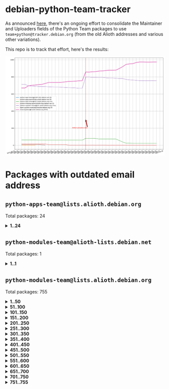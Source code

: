 # debian-python-team-tracker



As announced [here](https://lists.debian.org/debian-python/2021/08/msg00006.html), there's an ongoing effort to consolidate the Maintainer and Uploaders fields of the Python Team packages to use `team+python@tracker.debian.org` (from the old Alioth addresses and various other variations).



This repo is to track that effort, here's the results:



![Python team emails](images/python_team_emails.svg)


# Packages with outdated email address

## `python-apps-team@lists.alioth.debian.org`
Total packages: 24
<details>
<summary><b>1..24</b></summary>


| # | Package | Version |
| --- | --- | --- |
| 1 | [alot](https://tracker.debian.org/alot) | 0.9.1-2 |
| 2 | [archmage](https://tracker.debian.org/archmage) | 1:0.4.2.1-1 |
| 3 | [beets](https://tracker.debian.org/beets) | 1.4.9-7 |
| 4 | [ctop](https://tracker.debian.org/ctop) | 1.0.0-2.1 |
| 5 | [cython](https://tracker.debian.org/cython) | 0.29.14-1 |
| 6 | [db2twitter](https://tracker.debian.org/db2twitter) | 0.6-1.1 |
| 7 | [dodgy](https://tracker.debian.org/dodgy) | 0.1.9-3 |
| 8 | [etm](https://tracker.debian.org/etm) | 3.2.30-1.1 |
| 9 | [firmware-microbit-micropython](https://tracker.debian.org/firmware-microbit-micropython) | 1.0.1-2 |
| 10 | [flatlatex](https://tracker.debian.org/flatlatex) | 0.8-1.1 |
| 11 | [freealchemist](https://tracker.debian.org/freealchemist) | 0.5-1.1 |
| 12 | [kanboard-cli](https://tracker.debian.org/kanboard-cli) | 0.0.2-1.1 |
| 13 | [lightyears](https://tracker.debian.org/lightyears) | 1.4-2 |
| 14 | [muttdown](https://tracker.debian.org/muttdown) | 0.3.4-1 |
| 15 | [pelican](https://tracker.debian.org/pelican) | 4.0.1+dfsg-1.1 |
| 16 | [pipenv](https://tracker.debian.org/pipenv) | 11.9.0-1.1 |
| 17 | [prospector](https://tracker.debian.org/prospector) | 1.1.7-2 |
| 18 | [pybik](https://tracker.debian.org/pybik) | 3.0-3.1 |
| 19 | [radon](https://tracker.debian.org/radon) | 4.1.0+dfsg-1 |
| 20 | [retweet](https://tracker.debian.org/retweet) | 0.10-1.1 |
| 21 | [sen](https://tracker.debian.org/sen) | 0.6.1-0.1 |
| 22 | [sinntp](https://tracker.debian.org/sinntp) | 1.6-1.2 |
| 23 | [smem](https://tracker.debian.org/smem) | 1.5-1.1 |
| 24 | [voltron](https://tracker.debian.org/voltron) | 0.1.7+git20200109-1.1 |
</details>

## `python-modules-team@alioth-lists.debian.net`
Total packages: 1
<details>
<summary><b>1..1</b></summary>


| # | Package | Version |
| --- | --- | --- |
| 1 | [setuptools-scm](https://tracker.debian.org/setuptools-scm) | 4.1.2-3 |
</details>

## `python-modules-team@lists.alioth.debian.org`
Total packages: 755
<details>
<summary><b>1..50</b></summary>


| # | Package | Version |
| --- | --- | --- |
| 1 | [aiowsgi](https://tracker.debian.org/aiowsgi) | 0.7-1.1 |
| 2 | [anorack](https://tracker.debian.org/anorack) | 0.2.7-1 |
| 3 | [anosql](https://tracker.debian.org/anosql) | 1.0.1-1 |
| 4 | [appdirs](https://tracker.debian.org/appdirs) | 1.4.4-1 |
| 5 | [asn1crypto](https://tracker.debian.org/asn1crypto) | 1.4.0-1 |
| 6 | [astral](https://tracker.debian.org/astral) | 1.6.1-2 |
| 7 | [authheaders](https://tracker.debian.org/authheaders) | 0.13.0-1 |
| 8 | [authres](https://tracker.debian.org/authres) | 1.2.0-2 |
| 9 | [automat](https://tracker.debian.org/automat) | 20.2.0-1 |
| 10 | [azure-cosmos-table-python](https://tracker.debian.org/azure-cosmos-table-python) | 1.0.5+git20191025-5 |
| 11 | [babelfish](https://tracker.debian.org/babelfish) | 0.5.4-3 |
| 12 | [bdist-nsi](https://tracker.debian.org/bdist-nsi) | 0.1.5-2 |
| 13 | [behave](https://tracker.debian.org/behave) | 1.2.6-3 |
| 14 | [bernhard](https://tracker.debian.org/bernhard) | 0.2.6-2 |
| 15 | [betamax](https://tracker.debian.org/betamax) | 0.8.1-2 |
| 16 | [bibtexparser](https://tracker.debian.org/bibtexparser) | 1.1.0+ds-3 |
| 17 | [binaryornot](https://tracker.debian.org/binaryornot) | 0.4.4+dfsg-4 |
| 18 | [bitstruct](https://tracker.debian.org/bitstruct) | 8.9.0-1 |
| 19 | [blessings](https://tracker.debian.org/blessings) | 1.6-3 |
| 20 | [blinker](https://tracker.debian.org/blinker) | 1.4+dfsg1-0.3 |
| 21 | [bottleneck](https://tracker.debian.org/bottleneck) | 1.2.1+ds1-2 |
| 22 | [case](https://tracker.debian.org/case) | 1.5.3+dfsg-3 |
| 23 | [celery-batches](https://tracker.debian.org/celery-batches) | 0.2-2 |
| 24 | [celery-haystack](https://tracker.debian.org/celery-haystack) | 0.10-4 |
| 25 | [cerealizer](https://tracker.debian.org/cerealizer) | 0.8.1-3 |
| 26 | [chardet](https://tracker.debian.org/chardet) | 4.0.0-1 |
| 27 | [chargebee-python](https://tracker.debian.org/chargebee-python) | 1.6.6-1 |
| 28 | [chargebee2-python](https://tracker.debian.org/chargebee2-python) | 2.7.3-1 |
| 29 | [circuits](https://tracker.debian.org/circuits) | 3.1.0+ds1-2 |
| 30 | [codicefiscale](https://tracker.debian.org/codicefiscale) | 0.9+ds0-2 |
| 31 | [colorclass](https://tracker.debian.org/colorclass) | 2.2.0-2.1 |
| 32 | [colorspacious](https://tracker.debian.org/colorspacious) | 1.1.2-2 |
| 33 | [commonmark](https://tracker.debian.org/commonmark) | 0.9.1-3 |
| 34 | [configobj](https://tracker.debian.org/configobj) | 5.0.6-4 |
| 35 | [constantly](https://tracker.debian.org/constantly) | 15.1.0-2 |
| 36 | [contextlib2](https://tracker.debian.org/contextlib2) | 0.6.0.post1-1 |
| 37 | [cookiecutter](https://tracker.debian.org/cookiecutter) | 1.6.0-4 |
| 38 | [coreapi](https://tracker.debian.org/coreapi) | 2.3.3-4 |
| 39 | [coreschema](https://tracker.debian.org/coreschema) | 0.0.4-3 |
| 40 | [cov-core](https://tracker.debian.org/cov-core) | 1.15.0-3 |
| 41 | [cppy](https://tracker.debian.org/cppy) | 1.1.0-2 |
| 42 | [cram](https://tracker.debian.org/cram) | 0.7-4 |
| 43 | [cssutils](https://tracker.debian.org/cssutils) | 1.0.2-3 |
| 44 | [d2to1](https://tracker.debian.org/d2to1) | 0.2.12-2 |
| 45 | [deap](https://tracker.debian.org/deap) | 1.3.1-2 |
| 46 | [debiancontributors](https://tracker.debian.org/debiancontributors) | 0.7.8-2 |
| 47 | [defusedxml](https://tracker.debian.org/defusedxml) | 0.6.0-2 |
| 48 | [devpi-common](https://tracker.debian.org/devpi-common) | 3.2.2-1.1 |
| 49 | [django-ajax-selects](https://tracker.debian.org/django-ajax-selects) | 1.7.0-3 |
| 50 | [django-anymail](https://tracker.debian.org/django-anymail) | 7.1.0-1 |
</details>
<details>
<summary><b>51..100</b></summary>

| # | Package | Version |
| --- | --- | --- |
| 51 | [django-bitfield](https://tracker.debian.org/django-bitfield) | 1.9.6-2 |
| 52 | [django-countries](https://tracker.debian.org/django-countries) | 6.0-1 |
| 53 | [django-dirtyfields](https://tracker.debian.org/django-dirtyfields) | 1.3.1-2 |
| 54 | [django-downloadview](https://tracker.debian.org/django-downloadview) | 2.1.1-1 |
| 55 | [django-environ](https://tracker.debian.org/django-environ) | 0.4.4-2 |
| 56 | [django-filter](https://tracker.debian.org/django-filter) | 2.4.0-1 |
| 57 | [django-fsm-admin](https://tracker.debian.org/django-fsm-admin) | 1.2.4-2 |
| 58 | [django-guardian](https://tracker.debian.org/django-guardian) | 2.0.0-2 |
| 59 | [django-hvad](https://tracker.debian.org/django-hvad) | 1.8.0-1.1 |
| 60 | [django-impersonate](https://tracker.debian.org/django-impersonate) | 1.5-1 |
| 61 | [django-js-reverse](https://tracker.debian.org/django-js-reverse) | 0.7.3-1.1 |
| 62 | [django-macaddress](https://tracker.debian.org/django-macaddress) | 1.5.0-2 |
| 63 | [django-maintenancemode](https://tracker.debian.org/django-maintenancemode) | 0.11.3-1 |
| 64 | [django-markupfield](https://tracker.debian.org/django-markupfield) | 2.0.0-1 |
| 65 | [django-memoize](https://tracker.debian.org/django-memoize) | 2.2.0+dfsg-1 |
| 66 | [django-nose](https://tracker.debian.org/django-nose) | 1.4.6-2.1 |
| 67 | [django-notification](https://tracker.debian.org/django-notification) | 1.2.0-3 |
| 68 | [django-organizations](https://tracker.debian.org/django-organizations) | 1.1.2-1 |
| 69 | [django-pagination](https://tracker.debian.org/django-pagination) | 1.0.7-4 |
| 70 | [django-paintstore](https://tracker.debian.org/django-paintstore) | 0.2-4 |
| 71 | [django-picklefield](https://tracker.debian.org/django-picklefield) | 3.0.1-1 |
| 72 | [django-pipeline](https://tracker.debian.org/django-pipeline) | 1.6.14-3 |
| 73 | [django-q](https://tracker.debian.org/django-q) | 1.2.1-1 |
| 74 | [django-recurrence](https://tracker.debian.org/django-recurrence) | 1.10.3-1 |
| 75 | [django-redis-sessions](https://tracker.debian.org/django-redis-sessions) | 0.6.1-2 |
| 76 | [django-sass-processor](https://tracker.debian.org/django-sass-processor) | 0.8.2-1 |
| 77 | [django-setuptest](https://tracker.debian.org/django-setuptest) | 0.2.1-4 |
| 78 | [django-simple-redis-admin](https://tracker.debian.org/django-simple-redis-admin) | 1.4.0-2 |
| 79 | [django-stronghold](https://tracker.debian.org/django-stronghold) | 0.3.0+debian-2 |
| 80 | [django-uwsgi](https://tracker.debian.org/django-uwsgi) | 0.2.2-2 |
| 81 | [django-webpack-loader](https://tracker.debian.org/django-webpack-loader) | 0.6.0-2 |
| 82 | [django-websocket-redis](https://tracker.debian.org/django-websocket-redis) | 0.4.7-2 |
| 83 | [django-wkhtmltopdf](https://tracker.debian.org/django-wkhtmltopdf) | 3.3.0-1 |
| 84 | [django-xmlrpc](https://tracker.debian.org/django-xmlrpc) | 0.1.8-2 |
| 85 | [djangorestframework-api-key](https://tracker.debian.org/djangorestframework-api-key) | 2.0.0-2 |
| 86 | [djangorestframework-filters](https://tracker.debian.org/djangorestframework-filters) | 1.0.0.dev0-1 |
| 87 | [dkimpy](https://tracker.debian.org/dkimpy) | 1.0.5-1 |
| 88 | [dnsdiag](https://tracker.debian.org/dnsdiag) | 1.7.0-1 |
| 89 | [dnspython](https://tracker.debian.org/dnspython) | 2.0.0-1 |
| 90 | [dockerpty](https://tracker.debian.org/dockerpty) | 0.4.1-2 |
| 91 | [dominate](https://tracker.debian.org/dominate) | 2.3.1-2 |
| 92 | [doublex](https://tracker.debian.org/doublex) | 1.9.2-1 |
| 93 | [drf-generators](https://tracker.debian.org/drf-generators) | 0.5.0-1 |
| 94 | [easyprocess](https://tracker.debian.org/easyprocess) | 0.2.5-2 |
| 95 | [elasticsearch-curator](https://tracker.debian.org/elasticsearch-curator) | 5.8.1-1 |
| 96 | [entrypoints](https://tracker.debian.org/entrypoints) | 0.3-3 |
| 97 | [enum34](https://tracker.debian.org/enum34) | 1.1.6-4 |
| 98 | [enzyme](https://tracker.debian.org/enzyme) | 0.4.1-2 |
| 99 | [exam](https://tracker.debian.org/exam) | 0.10.5-3 |
| 100 | [factory-boy](https://tracker.debian.org/factory-boy) | 2.11.1-3 |
</details>
<details>
<summary><b>101..150</b></summary>

| # | Package | Version |
| --- | --- | --- |
| 101 | [faker](https://tracker.debian.org/faker) | 0.9.3-0.1 |
| 102 | [fakesleep](https://tracker.debian.org/fakesleep) | 0.1-2 |
| 103 | [fastchunking](https://tracker.debian.org/fastchunking) | 0.0.3-2 |
| 104 | [fastkml](https://tracker.debian.org/fastkml) | 0.11-3 |
| 105 | [feedgenerator](https://tracker.debian.org/feedgenerator) | 1.9-2 |
| 106 | [flake8-docstrings](https://tracker.debian.org/flake8-docstrings) | 1.1.0-1.1 |
| 107 | [flake8-polyfill](https://tracker.debian.org/flake8-polyfill) | 1.0.2-2 |
| 108 | [flask-api](https://tracker.debian.org/flask-api) | 1.1+dfsg-1.1 |
| 109 | [flask-assets](https://tracker.debian.org/flask-assets) | 2.0-1 |
| 110 | [flask-babelex](https://tracker.debian.org/flask-babelex) | 0.9.4-1 |
| 111 | [flask-bcrypt](https://tracker.debian.org/flask-bcrypt) | 0.7.1-2 |
| 112 | [flask-compress](https://tracker.debian.org/flask-compress) | 1.4.0-3 |
| 113 | [flask-gravatar](https://tracker.debian.org/flask-gravatar) | 0.4.2-2 |
| 114 | [flask-htmlmin](https://tracker.debian.org/flask-htmlmin) | 1.3.2-2 |
| 115 | [flask-ldapconn](https://tracker.debian.org/flask-ldapconn) | 0.7.2-1.1 |
| 116 | [flask-limiter](https://tracker.debian.org/flask-limiter) | 1.0.1-2 |
| 117 | [flask-login](https://tracker.debian.org/flask-login) | 0.5.0-1 |
| 118 | [flask-mail](https://tracker.debian.org/flask-mail) | 0.9.1+dfsg1-1.1 |
| 119 | [flask-mongoengine](https://tracker.debian.org/flask-mongoengine) | 0.9.3-4 |
| 120 | [flask-multistatic](https://tracker.debian.org/flask-multistatic) | 1.0-2 |
| 121 | [flask-paranoid](https://tracker.debian.org/flask-paranoid) | 0.2.0-3.1 |
| 122 | [flask-principal](https://tracker.debian.org/flask-principal) | 0.4.0-2 |
| 123 | [flask-script](https://tracker.debian.org/flask-script) | 2.0.6-2 |
| 124 | [flask-silk](https://tracker.debian.org/flask-silk) | 0.2-18 |
| 125 | [flask-wtf](https://tracker.debian.org/flask-wtf) | 0.14.3-1 |
| 126 | [flufl.bounce](https://tracker.debian.org/flufl.bounce) | 3.0.1-1 |
| 127 | [flufl.enum](https://tracker.debian.org/flufl.enum) | 4.1.1-3 |
| 128 | [flufl.i18n](https://tracker.debian.org/flufl.i18n) | 3.0.1-1 |
| 129 | [flufl.lock](https://tracker.debian.org/flufl.lock) | 5.0.1-1 |
| 130 | [flufl.password](https://tracker.debian.org/flufl.password) | 1.3-3 |
| 131 | [flufl.testing](https://tracker.debian.org/flufl.testing) | 0.7-2 |
| 132 | [freetype-py](https://tracker.debian.org/freetype-py) | 2.2.0-1 |
| 133 | [gerritlib](https://tracker.debian.org/gerritlib) | 0.8.0-2 |
| 134 | [gmplot](https://tracker.debian.org/gmplot) | 1.2.0-2 |
| 135 | [gpxpy](https://tracker.debian.org/gpxpy) | 1.4.2-1 |
| 136 | [gtextfsm](https://tracker.debian.org/gtextfsm) | 1.1.0-2 |
| 137 | [gtts](https://tracker.debian.org/gtts) | 2.0.3-1 |
| 138 | [gtts-token](https://tracker.debian.org/gtts-token) | 1.1.3-1 |
| 139 | [guzzle-sphinx-theme](https://tracker.debian.org/guzzle-sphinx-theme) | 0.7.11-5 |
| 140 | [hachoir](https://tracker.debian.org/hachoir) | 3.1.0+dfsg-3 |
| 141 | [haproxy-log-analysis](https://tracker.debian.org/haproxy-log-analysis) | 2.0~b0-2 |
| 142 | [heapdict](https://tracker.debian.org/heapdict) | 1.0.1-1 |
| 143 | [hiro](https://tracker.debian.org/hiro) | 0.5-2 |
| 144 | [httpx](https://tracker.debian.org/httpx) | 0.16.1-1 |
| 145 | [hyperlink](https://tracker.debian.org/hyperlink) | 19.0.0-2 |
| 146 | [hypothesis-auto](https://tracker.debian.org/hypothesis-auto) | 1.1.4-2 |
| 147 | [importmagic](https://tracker.debian.org/importmagic) | 0.1.7-2 |
| 148 | [inflection](https://tracker.debian.org/inflection) | 0.3.1-2 |
| 149 | [ipdb](https://tracker.debian.org/ipdb) | 0.13.3-1 |
| 150 | [isodate](https://tracker.debian.org/isodate) | 0.6.0-2 |
</details>
<details>
<summary><b>151..200</b></summary>

| # | Package | Version |
| --- | --- | --- |
| 151 | [itypes](https://tracker.debian.org/itypes) | 1.1.0-4 |
| 152 | [jaraco.itertools](https://tracker.debian.org/jaraco.itertools) | 2.0.1-4 |
| 153 | [javaproperties](https://tracker.debian.org/javaproperties) | 0.7.0-1 |
| 154 | [jinja2-time](https://tracker.debian.org/jinja2-time) | 0.2.0-2 |
| 155 | [jpy](https://tracker.debian.org/jpy) | 0.9.0-3 |
| 156 | [jpylyzer](https://tracker.debian.org/jpylyzer) | 2.0.0-3 |
| 157 | [json-tricks](https://tracker.debian.org/json-tricks) | 3.11.0-2 |
| 158 | [jsonhyperschema-codec](https://tracker.debian.org/jsonhyperschema-codec) | 1.0.3-2 |
| 159 | [jsonpickle](https://tracker.debian.org/jsonpickle) | 1.2-1 |
| 160 | [junos-eznc](https://tracker.debian.org/junos-eznc) | 2.1.7-3 |
| 161 | [jupyter-sphinx-theme](https://tracker.debian.org/jupyter-sphinx-theme) | 0.0.6+ds1-10 |
| 162 | [kitchen](https://tracker.debian.org/kitchen) | 1.2.6-2 |
| 163 | [kivy](https://tracker.debian.org/kivy) | 1.11.0-2 |
| 164 | [kiwisolver](https://tracker.debian.org/kiwisolver) | 1.3.1-1 |
| 165 | [lazr.delegates](https://tracker.debian.org/lazr.delegates) | 2.0.3-2 |
| 166 | [lazr.smtptest](https://tracker.debian.org/lazr.smtptest) | 2.0.3-2 |
| 167 | [lexicon](https://tracker.debian.org/lexicon) | 3.3.17-1 |
| 168 | [libthumbor](https://tracker.debian.org/libthumbor) | 1.3.3-2 |
| 169 | [logilab-constraint](https://tracker.debian.org/logilab-constraint) | 0.6.0-2 |
| 170 | [mako](https://tracker.debian.org/mako) | 1.1.3+ds1-2 |
| 171 | [mando](https://tracker.debian.org/mando) | 0.6.4-5 |
| 172 | [manuel](https://tracker.debian.org/manuel) | 1.10.1-2 |
| 173 | [markupsafe](https://tracker.debian.org/markupsafe) | 1.1.1-1 |
| 174 | [mercurial-extension-utils](https://tracker.debian.org/mercurial-extension-utils) | 1.5.1-1 |
| 175 | [mercurial-extension-utils](https://tracker.debian.org/mercurial-extension-utils) | 1.5.1-3 |
| 176 | [mercurial-keyring](https://tracker.debian.org/mercurial-keyring) | 1.3.1-3 |
| 177 | [microsoft-authentication-extensions-for-python](https://tracker.debian.org/microsoft-authentication-extensions-for-python) | 0.3.0-1 |
| 178 | [milksnake](https://tracker.debian.org/milksnake) | 0.1.5-1 |
| 179 | [mimerender](https://tracker.debian.org/mimerender) | 0.6.0-2 |
| 180 | [mmllib](https://tracker.debian.org/mmllib) | 0.3.0.post1-2 |
| 181 | [mockldap](https://tracker.debian.org/mockldap) | 0.3.0-4 |
| 182 | [modernize](https://tracker.debian.org/modernize) | 0.7-2 |
| 183 | [moksha.common](https://tracker.debian.org/moksha.common) | 1.2.5-4 |
| 184 | [more-itertools](https://tracker.debian.org/more-itertools) | 4.2.0-3 |
| 185 | [mrtparse](https://tracker.debian.org/mrtparse) | 1.6-2 |
| 186 | [multiprocess](https://tracker.debian.org/multiprocess) | 0.70.11.1-1 |
| 187 | [musicbrainzngs](https://tracker.debian.org/musicbrainzngs) | 0.7.1-2 |
| 188 | [mutagen](https://tracker.debian.org/mutagen) | 1.45.1-2 |
| 189 | [mwic](https://tracker.debian.org/mwic) | 0.7.8-1 |
| 190 | [mysql-connector-python](https://tracker.debian.org/mysql-connector-python) | 8.0.15-2 |
| 191 | [nb2plots](https://tracker.debian.org/nb2plots) | 0.6-2 |
| 192 | [netifaces](https://tracker.debian.org/netifaces) | 0.10.9-0.2 |
| 193 | [netmiko](https://tracker.debian.org/netmiko) | 2.4.2-1 |
| 194 | [networkx](https://tracker.debian.org/networkx) | 2.5+ds-2 |
| 195 | [nose](https://tracker.debian.org/nose) | 1.3.7-6 |
| 196 | [nose](https://tracker.debian.org/nose) | 1.3.7-7 |
| 197 | [nose2](https://tracker.debian.org/nose2) | 0.9.2-1 |
| 198 | [nose2-cov](https://tracker.debian.org/nose2-cov) | 1.0a4-3 |
| 199 | [ntplib](https://tracker.debian.org/ntplib) | 0.3.3-2 |
| 200 | [numpy-stl](https://tracker.debian.org/numpy-stl) | 2.9.0-1 |
</details>
<details>
<summary><b>201..250</b></summary>

| # | Package | Version |
| --- | --- | --- |
| 201 | [numpydoc](https://tracker.debian.org/numpydoc) | 1.1.0-3 |
| 202 | [obsub](https://tracker.debian.org/obsub) | 0.2-4 |
| 203 | [okasha](https://tracker.debian.org/okasha) | 0.2.4-4 |
| 204 | [overpass](https://tracker.debian.org/overpass) | 0.7-1 |
| 205 | [paramiko](https://tracker.debian.org/paramiko) | 2.7.2-1 |
| 206 | [pastescript](https://tracker.debian.org/pastescript) | 2.0.2-4 |
| 207 | [pcapy](https://tracker.debian.org/pcapy) | 0.11.4-2 |
| 208 | [pdfkit](https://tracker.debian.org/pdfkit) | 0.6.1-2 |
| 209 | [pep8](https://tracker.debian.org/pep8) | 1.7.1-9 |
| 210 | [pep8-naming](https://tracker.debian.org/pep8-naming) | 0.10.0-1 |
| 211 | [pg8000](https://tracker.debian.org/pg8000) | 1.10.6-2 |
| 212 | [pidcat](https://tracker.debian.org/pidcat) | 2.1.0-4 |
| 213 | [pilkit](https://tracker.debian.org/pilkit) | 2.0-3 |
| 214 | [plastex](https://tracker.debian.org/plastex) | 2.1-2 |
| 215 | [ply](https://tracker.debian.org/ply) | 3.11-4 |
| 216 | [portio](https://tracker.debian.org/portio) | 0.5-4 |
| 217 | [postgresfixture](https://tracker.debian.org/postgresfixture) | 0.4.2-1 |
| 218 | [power](https://tracker.debian.org/power) | 1.4+dfsg-4 |
| 219 | [pprintpp](https://tracker.debian.org/pprintpp) | 0.4.0-2 |
| 220 | [preggy](https://tracker.debian.org/preggy) | 1.4.4-1 |
| 221 | [prettytable](https://tracker.debian.org/prettytable) | 0.7.2-5 |
| 222 | [proxmoxer](https://tracker.debian.org/proxmoxer) | 1.0.3-2 |
| 223 | [ptable](https://tracker.debian.org/ptable) | 0.9.2-2 |
| 224 | [py-macaroon-bakery](https://tracker.debian.org/py-macaroon-bakery) | 1.3.1-1 |
| 225 | [py-radix](https://tracker.debian.org/py-radix) | 0.10.0-3 |
| 226 | [py3dns](https://tracker.debian.org/py3dns) | 3.2.1-1 |
| 227 | [pyacoustid](https://tracker.debian.org/pyacoustid) | 1.2.0-2 |
| 228 | [pyasn1](https://tracker.debian.org/pyasn1) | 0.4.8-1 |
| 229 | [pybindgen](https://tracker.debian.org/pybindgen) | 0.20.0+dfsg1-2 |
| 230 | [pycairo](https://tracker.debian.org/pycairo) | 1.16.2-3 |
| 231 | [pycairo](https://tracker.debian.org/pycairo) | 1.16.2-4 |
| 232 | [pycallgraph](https://tracker.debian.org/pycallgraph) | 1.1.3-1.2 |
| 233 | [pycares](https://tracker.debian.org/pycares) | 3.1.1-1 |
| 234 | [pychm](https://tracker.debian.org/pychm) | 0.8.6-2 |
| 235 | [pycifrw](https://tracker.debian.org/pycifrw) | 4.4-2 |
| 236 | [pyclamd](https://tracker.debian.org/pyclamd) | 0.4.0-2 |
| 237 | [pycodestyle](https://tracker.debian.org/pycodestyle) | 2.6.0-1 |
| 238 | [pycparser](https://tracker.debian.org/pycparser) | 2.20-3 |
| 239 | [pycryptodome](https://tracker.debian.org/pycryptodome) | 3.9.7+dfsg1-1 |
| 240 | [pycxx](https://tracker.debian.org/pycxx) | 7.1.4-0.1 |
| 241 | [pydbus](https://tracker.debian.org/pydbus) | 0.6.0-4 |
| 242 | [pydenticon](https://tracker.debian.org/pydenticon) | 0.3.1-2 |
| 243 | [pydispatcher](https://tracker.debian.org/pydispatcher) | 2.0.5-2 |
| 244 | [pydle](https://tracker.debian.org/pydle) | 0.9.4-2 |
| 245 | [pyeapi](https://tracker.debian.org/pyeapi) | 0.8.1-2 |
| 246 | [pyee](https://tracker.debian.org/pyee) | 7.0.2-1 |
| 247 | [pyenchant](https://tracker.debian.org/pyenchant) | 3.2.0-1 |
| 248 | [pyfg](https://tracker.debian.org/pyfg) | 0.50-2 |
| 249 | [pyfiglet](https://tracker.debian.org/pyfiglet) | 0.8.0+dfsg-1 |
| 250 | [pyfribidi](https://tracker.debian.org/pyfribidi) | 0.12.0+repack-7 |
</details>
<details>
<summary><b>251..300</b></summary>

| # | Package | Version |
| --- | --- | --- |
| 251 | [pygame](https://tracker.debian.org/pygame) | 1.9.6+dfsg-2 |
| 252 | [pygeoif](https://tracker.debian.org/pygeoif) | 0.7-2 |
| 253 | [pygithub](https://tracker.debian.org/pygithub) | 1.43.7-1 |
| 254 | [pygments](https://tracker.debian.org/pygments) | 2.3.1+dfsg-3 |
| 255 | [pygtail](https://tracker.debian.org/pygtail) | 0.6.1-2 |
| 256 | [pygtkspellcheck](https://tracker.debian.org/pygtkspellcheck) | 4.0.5-2 |
| 257 | [pyhamcrest](https://tracker.debian.org/pyhamcrest) | 1.9.0-3 |
| 258 | [pyicu](https://tracker.debian.org/pyicu) | 2.5-1 |
| 259 | [pyinotify](https://tracker.debian.org/pyinotify) | 0.9.6-1.3 |
| 260 | [pyiosxr](https://tracker.debian.org/pyiosxr) | 0.52-1.1 |
| 261 | [pyjavaproperties](https://tracker.debian.org/pyjavaproperties) | 0.7-2 |
| 262 | [pyjokes](https://tracker.debian.org/pyjokes) | 0.5.0-3 |
| 263 | [pykcs11](https://tracker.debian.org/pykcs11) | 1.5.10-1 |
| 264 | [pylama](https://tracker.debian.org/pylama) | 7.4.3-3 |
| 265 | [pylibmc](https://tracker.debian.org/pylibmc) | 1.5.2-3 |
| 266 | [pylint-celery](https://tracker.debian.org/pylint-celery) | 0.3-5 |
| 267 | [pylint-common](https://tracker.debian.org/pylint-common) | 0.2.5-4 |
| 268 | [pylint-django](https://tracker.debian.org/pylint-django) | 2.0.13-1 |
| 269 | [pylint-flask](https://tracker.debian.org/pylint-flask) | 0.5-4 |
| 270 | [pylint-plugin-utils](https://tracker.debian.org/pylint-plugin-utils) | 0.6-1 |
| 271 | [pymacs](https://tracker.debian.org/pymacs) | 0.25-3 |
| 272 | [pymilter](https://tracker.debian.org/pymilter) | 1.0.4-2 |
| 273 | [pymodbus](https://tracker.debian.org/pymodbus) | 2.1.0+dfsg-2 |
| 274 | [pymssql](https://tracker.debian.org/pymssql) | 2.1.4+dfsg-3 |
| 275 | [pymupdf](https://tracker.debian.org/pymupdf) | 1.17.4+ds1-2 |
| 276 | [pynag](https://tracker.debian.org/pynag) | 1.1.2+dfsg-2 |
| 277 | [pynliner](https://tracker.debian.org/pynliner) | 0.8.0-2 |
| 278 | [pyopengl](https://tracker.debian.org/pyopengl) | 3.1.5+dfsg-1 |
| 279 | [pypandoc](https://tracker.debian.org/pypandoc) | 1.5+ds0-1 |
| 280 | [pyparsing](https://tracker.debian.org/pyparsing) | 2.4.7-1 |
| 281 | [pyphen](https://tracker.debian.org/pyphen) | 0.9.5-3 |
| 282 | [pyprind](https://tracker.debian.org/pyprind) | 2.11.2-2 |
| 283 | [pyquery](https://tracker.debian.org/pyquery) | 1.2.9-4 |
| 284 | [pyrad](https://tracker.debian.org/pyrad) | 2.1-2 |
| 285 | [pyrfc3339](https://tracker.debian.org/pyrfc3339) | 1.1-2 |
| 286 | [pyrsistent](https://tracker.debian.org/pyrsistent) | 0.15.5-1 |
| 287 | [pysendfile](https://tracker.debian.org/pysendfile) | 2.0.1-3 |
| 288 | [pysimplesoap](https://tracker.debian.org/pysimplesoap) | 1.16.2-3 |
| 289 | [pysmi](https://tracker.debian.org/pysmi) | 0.3.2-2 |
| 290 | [pysodium](https://tracker.debian.org/pysodium) | 0.7.0-2 |
| 291 | [pyspf](https://tracker.debian.org/pyspf) | 2.0.14-2 |
| 292 | [pysrt](https://tracker.debian.org/pysrt) | 1.0.1-2 |
| 293 | [pyssim](https://tracker.debian.org/pyssim) | 0.2-2 |
| 294 | [pystemd](https://tracker.debian.org/pystemd) | 0.7.0-4 |
| 295 | [pysubnettree](https://tracker.debian.org/pysubnettree) | 0.33-1 |
| 296 | [pytaglib](https://tracker.debian.org/pytaglib) | 0.3.6+dfsg-2 |
| 297 | [pytds](https://tracker.debian.org/pytds) | 1.10.0-1 |
| 298 | [pytest-arraydiff](https://tracker.debian.org/pytest-arraydiff) | 0.3-1 |
| 299 | [pytest-bdd](https://tracker.debian.org/pytest-bdd) | 3.2.1-1 |
| 300 | [pytest-cookies](https://tracker.debian.org/pytest-cookies) | 0.4.0-1 |
</details>
<details>
<summary><b>301..350</b></summary>

| # | Package | Version |
| --- | --- | --- |
| 301 | [pytest-django](https://tracker.debian.org/pytest-django) | 3.5.1-1 |
| 302 | [pytest-expect](https://tracker.debian.org/pytest-expect) | 1.1.0-2 |
| 303 | [pytest-forked](https://tracker.debian.org/pytest-forked) | 1.3.0-1 |
| 304 | [pytest-helpers-namespace](https://tracker.debian.org/pytest-helpers-namespace) | 2019.1.8-1 |
| 305 | [pytest-httpbin](https://tracker.debian.org/pytest-httpbin) | 1.0.0-2 |
| 306 | [pytest-instafail](https://tracker.debian.org/pytest-instafail) | 0.4.2-1 |
| 307 | [pytest-remotedata](https://tracker.debian.org/pytest-remotedata) | 0.3.2-1 |
| 308 | [pytest-runner](https://tracker.debian.org/pytest-runner) | 2.11.1-1.2 |
| 309 | [pytest-sugar](https://tracker.debian.org/pytest-sugar) | 0.9.4-1 |
| 310 | [pytest-tornado](https://tracker.debian.org/pytest-tornado) | 0.8.1-1 |
| 311 | [pytest-vcr](https://tracker.debian.org/pytest-vcr) | 1.0.2-2 |
| 312 | [pytest-xvfb](https://tracker.debian.org/pytest-xvfb) | 1.2.0-1 |
| 313 | [python-activipy](https://tracker.debian.org/python-activipy) | 0.1-7 |
| 314 | [python-adal](https://tracker.debian.org/python-adal) | 1.2.2-1 |
| 315 | [python-agate](https://tracker.debian.org/python-agate) | 1.6.1-1 |
| 316 | [python-agate-excel](https://tracker.debian.org/python-agate-excel) | 0.2.3-1 |
| 317 | [python-aiohttp-security](https://tracker.debian.org/python-aiohttp-security) | 0.4.0-2 |
| 318 | [python-aiohttp-session](https://tracker.debian.org/python-aiohttp-session) | 2.9.0-2 |
| 319 | [python-aioinflux](https://tracker.debian.org/python-aioinflux) | 0.9.0-2 |
| 320 | [python-aiomeasures](https://tracker.debian.org/python-aiomeasures) | 0.5.14-3 |
| 321 | [python-altair](https://tracker.debian.org/python-altair) | 4.0.1-2 |
| 322 | [python-altgraph](https://tracker.debian.org/python-altgraph) | 0.17+ds0-1 |
| 323 | [python-amqplib](https://tracker.debian.org/python-amqplib) | 1.0.2-2 |
| 324 | [python-anyjson](https://tracker.debian.org/python-anyjson) | 0.3.3-2 |
| 325 | [python-apptools](https://tracker.debian.org/python-apptools) | 4.5.0-1.1 |
| 326 | [python-aptly](https://tracker.debian.org/python-aptly) | 0.12.10-2 |
| 327 | [python-argon2](https://tracker.debian.org/python-argon2) | 18.3.0-2 |
| 328 | [python-args](https://tracker.debian.org/python-args) | 0.1.0-3 |
| 329 | [python-arpy](https://tracker.debian.org/python-arpy) | 1.1.1-4 |
| 330 | [python-astor](https://tracker.debian.org/python-astor) | 0.8.1-1 |
| 331 | [python-async-timeout](https://tracker.debian.org/python-async-timeout) | 3.0.1-1.1 |
| 332 | [python-azure-devtools](https://tracker.debian.org/python-azure-devtools) | 1.2.0-1 |
| 333 | [python-base58](https://tracker.debian.org/python-base58) | 1.0.3-1.1 |
| 334 | [python-bcdoc](https://tracker.debian.org/python-bcdoc) | 0.16.0-2 |
| 335 | [python-bioblend](https://tracker.debian.org/python-bioblend) | 0.7.0-3 |
| 336 | [python-bitbucket-api](https://tracker.debian.org/python-bitbucket-api) | 0.5.0-3 |
| 337 | [python-box](https://tracker.debian.org/python-box) | 3.4.6-2 |
| 338 | [python-btrees](https://tracker.debian.org/python-btrees) | 4.3.1-2 |
| 339 | [python-cachecontrol](https://tracker.debian.org/python-cachecontrol) | 0.12.6-1 |
| 340 | [python-can](https://tracker.debian.org/python-can) | 3.3.2.final~github-2 |
| 341 | [python-cement](https://tracker.debian.org/python-cement) | 2.10.0-2 |
| 342 | [python-cerberus](https://tracker.debian.org/python-cerberus) | 1.3.2-1 |
| 343 | [python-click](https://tracker.debian.org/python-click) | 7.1.2-1 |
| 344 | [python-click-log](https://tracker.debian.org/python-click-log) | 0.2.1-2 |
| 345 | [python-click-threading](https://tracker.debian.org/python-click-threading) | 0.4.4-2 |
| 346 | [python-clint](https://tracker.debian.org/python-clint) | 0.5.1-3 |
| 347 | [python-cluster](https://tracker.debian.org/python-cluster) | 1.3.3-3 |
| 348 | [python-cmarkgfm](https://tracker.debian.org/python-cmarkgfm) | 0.4.2-1 |
| 349 | [python-coloredlogs](https://tracker.debian.org/python-coloredlogs) | 7.3-2 |
| 350 | [python-colour](https://tracker.debian.org/python-colour) | 0.1.5-2 |
</details>
<details>
<summary><b>351..400</b></summary>

| # | Package | Version |
| --- | --- | --- |
| 351 | [python-commentjson](https://tracker.debian.org/python-commentjson) | 0.8.3-2 |
| 352 | [python-consul](https://tracker.debian.org/python-consul) | 0.7.1-1.1 |
| 353 | [python-cookies](https://tracker.debian.org/python-cookies) | 2.2.1-3 |
| 354 | [python-cpuinfo](https://tracker.debian.org/python-cpuinfo) | 5.0.0-2 |
| 355 | [python-crcmod](https://tracker.debian.org/python-crcmod) | 1.7+dfsg-2 |
| 356 | [python-cs](https://tracker.debian.org/python-cs) | 2.7.1-1 |
| 357 | [python-cssselect2](https://tracker.debian.org/python-cssselect2) | 0.3.0-1 |
| 358 | [python-cycler](https://tracker.debian.org/python-cycler) | 0.10.0-3 |
| 359 | [python-daiquiri](https://tracker.debian.org/python-daiquiri) | 1.6.0-1 |
| 360 | [python-dbfread](https://tracker.debian.org/python-dbfread) | 2.0.7-3 |
| 361 | [python-decorator](https://tracker.debian.org/python-decorator) | 4.4.2-2 |
| 362 | [python-demjson](https://tracker.debian.org/python-demjson) | 2.2.4-5 |
| 363 | [python-diaspy](https://tracker.debian.org/python-diaspy) | 0.6.0-2 |
| 364 | [python-dict2xml](https://tracker.debian.org/python-dict2xml) | 1.7.0-1 |
| 365 | [python-dictobj](https://tracker.debian.org/python-dictobj) | 0.4-4 |
| 366 | [python-distro](https://tracker.debian.org/python-distro) | 1.5.0-1 |
| 367 | [python-distutils-extra](https://tracker.debian.org/python-distutils-extra) | 2.45 |
| 368 | [python-django-braces](https://tracker.debian.org/python-django-braces) | 1.14.0-1 |
| 369 | [python-django-casclient](https://tracker.debian.org/python-django-casclient) | 1.5.3-1 |
| 370 | [python-django-dbconn-retry](https://tracker.debian.org/python-django-dbconn-retry) | 0.1.5-1.1 |
| 371 | [python-django-etcd-settings](https://tracker.debian.org/python-django-etcd-settings) | 0.1.13+dfsg-3 |
| 372 | [python-django-gravatar2](https://tracker.debian.org/python-django-gravatar2) | 1.4.4-2 |
| 373 | [python-django-imagekit](https://tracker.debian.org/python-django-imagekit) | 4.0.2-3 |
| 374 | [python-django-jsonfield](https://tracker.debian.org/python-django-jsonfield) | 1.4.0-2 |
| 375 | [python-django-ordered-model](https://tracker.debian.org/python-django-ordered-model) | 3.4.1-1 |
| 376 | [python-django-push-notifications](https://tracker.debian.org/python-django-push-notifications) | 1.4.1-1 |
| 377 | [python-django-rest-framework-guardian](https://tracker.debian.org/python-django-rest-framework-guardian) | 0.3.0-2 |
| 378 | [python-django-rest-hooks](https://tracker.debian.org/python-django-rest-hooks) | 1.6.0-1.1 |
| 379 | [python-django-rules](https://tracker.debian.org/python-django-rules) | 2.2.0-1 |
| 380 | [python-django-simple-history](https://tracker.debian.org/python-django-simple-history) | 2.7.0-1.1 |
| 381 | [python-django-split-settings](https://tracker.debian.org/python-django-split-settings) | 0.3.0-2 |
| 382 | [python-dmidecode](https://tracker.debian.org/python-dmidecode) | 3.12.2-11 |
| 383 | [python-dnslib](https://tracker.debian.org/python-dnslib) | 0.9.14-1 |
| 384 | [python-docutils](https://tracker.debian.org/python-docutils) | 0.16+dfsg-2 |
| 385 | [python-doubleratchet](https://tracker.debian.org/python-doubleratchet) | 0.6.0-2 |
| 386 | [python-dpkt](https://tracker.debian.org/python-dpkt) | 1.9.2-2 |
| 387 | [python-dynaconf](https://tracker.debian.org/python-dynaconf) | 2.2.3-2 |
| 388 | [python-easywebdav](https://tracker.debian.org/python-easywebdav) | 1.2.0-8 |
| 389 | [python-eliot](https://tracker.debian.org/python-eliot) | 1.11.0-1 |
| 390 | [python-enable](https://tracker.debian.org/python-enable) | 4.8.1-1 |
| 391 | [python-envisage](https://tracker.debian.org/python-envisage) | 4.9.0-2.1 |
| 392 | [python-envparse](https://tracker.debian.org/python-envparse) | 0.2.0-2 |
| 393 | [python-envs](https://tracker.debian.org/python-envs) | 1.2.6-1.1 |
| 394 | [python-epc](https://tracker.debian.org/python-epc) | 0.0.5-3 |
| 395 | [python-etcd](https://tracker.debian.org/python-etcd) | 0.4.5-2 |
| 396 | [python-ethtool](https://tracker.debian.org/python-ethtool) | 0.14-3 |
| 397 | [python-ewmh](https://tracker.debian.org/python-ewmh) | 0.1.6-2 |
| 398 | [python-exchangelib](https://tracker.debian.org/python-exchangelib) | 3.2.0-1 |
| 399 | [python-exotel](https://tracker.debian.org/python-exotel) | 0.1.5-2 |
| 400 | [python-fastimport](https://tracker.debian.org/python-fastimport) | 0.9.8-5 |
</details>
<details>
<summary><b>401..450</b></summary>

| # | Package | Version |
| --- | --- | --- |
| 401 | [python-feather-format](https://tracker.debian.org/python-feather-format) | 0.3.1+dfsg1-4 |
| 402 | [python-flaky](https://tracker.debian.org/python-flaky) | 3.7.0-1 |
| 403 | [python-flask-jwt-extended](https://tracker.debian.org/python-flask-jwt-extended) | 3.24.1-2 |
| 404 | [python-flask-marshmallow](https://tracker.debian.org/python-flask-marshmallow) | 0.10.1-4 |
| 405 | [python-flask-seeder](https://tracker.debian.org/python-flask-seeder) | 0.1~a2-2 |
| 406 | [python-flor](https://tracker.debian.org/python-flor) | 1.1.3-1 |
| 407 | [python-ftputil](https://tracker.debian.org/python-ftputil) | 3.4-3 |
| 408 | [python-fudge](https://tracker.debian.org/python-fudge) | 1.1.0-2 |
| 409 | [python-gammu](https://tracker.debian.org/python-gammu) | 2.12-2 |
| 410 | [python-gear](https://tracker.debian.org/python-gear) | 0.5.8-5 |
| 411 | [python-genty](https://tracker.debian.org/python-genty) | 1.3.2-1 |
| 412 | [python-geoip](https://tracker.debian.org/python-geoip) | 1.3.2-3 |
| 413 | [python-geoip2](https://tracker.debian.org/python-geoip2) | 2.9.0+dfsg1-2 |
| 414 | [python-getdns](https://tracker.debian.org/python-getdns) | 1.0.0~b1-2 |
| 415 | [python-gflags](https://tracker.debian.org/python-gflags) | 1.5.1-7 |
| 416 | [python-glob2](https://tracker.debian.org/python-glob2) | 0.5-3 |
| 417 | [python-gmpy2](https://tracker.debian.org/python-gmpy2) | 2.1.0~b5-0.1 |
| 418 | [python-gntp](https://tracker.debian.org/python-gntp) | 1.0.3-2 |
| 419 | [python-gnupg](https://tracker.debian.org/python-gnupg) | 0.4.6-1 |
| 420 | [python-grpc-tools](https://tracker.debian.org/python-grpc-tools) | 1.14.1-1 |
| 421 | [python-guizero](https://tracker.debian.org/python-guizero) | 1.1.0+dfsg1-2 |
| 422 | [python-hashids](https://tracker.debian.org/python-hashids) | 1.3.1-1 |
| 423 | [python-hidapi](https://tracker.debian.org/python-hidapi) | 0.9.0.post3-2 |
| 424 | [python-hiredis](https://tracker.debian.org/python-hiredis) | 1.0.1-1 |
| 425 | [python-hpilo](https://tracker.debian.org/python-hpilo) | 4.3-3 |
| 426 | [python-html2text](https://tracker.debian.org/python-html2text) | 2020.1.16-1 |
| 427 | [python-http-parser](https://tracker.debian.org/python-http-parser) | 0.9.0-1 |
| 428 | [python-httptools](https://tracker.debian.org/python-httptools) | 0.1.1-1 |
| 429 | [python-ibm-cloud-sdk-core](https://tracker.debian.org/python-ibm-cloud-sdk-core) | 1.6.2-1 |
| 430 | [python-icalendar](https://tracker.debian.org/python-icalendar) | 4.0.3-4 |
| 431 | [python-idna](https://tracker.debian.org/python-idna) | 2.10-1 |
| 432 | [python-imagesize](https://tracker.debian.org/python-imagesize) | 1.2.0-2 |
| 433 | [python-iniparse](https://tracker.debian.org/python-iniparse) | 0.4-3 |
| 434 | [python-ipaddr](https://tracker.debian.org/python-ipaddr) | 2.2.0-4 |
| 435 | [python-ipaddress](https://tracker.debian.org/python-ipaddress) | 1.0.23-1 |
| 436 | [python-ipfix](https://tracker.debian.org/python-ipfix) | 0.9.7-2 |
| 437 | [python-irodsclient](https://tracker.debian.org/python-irodsclient) | 0.8.1-2 |
| 438 | [python-isc-dhcp-leases](https://tracker.debian.org/python-isc-dhcp-leases) | 0.9.1-2 |
| 439 | [python-iso3166](https://tracker.debian.org/python-iso3166) | 0.8.git20170319-2 |
| 440 | [python-isoweek](https://tracker.debian.org/python-isoweek) | 1.3.3-3 |
| 441 | [python-jmespath](https://tracker.debian.org/python-jmespath) | 0.10.0-1 |
| 442 | [python-jsonrpc](https://tracker.debian.org/python-jsonrpc) | 1.13.0-1 |
| 443 | [python-junit-xml](https://tracker.debian.org/python-junit-xml) | 1.9-1 |
| 444 | [python-kanboard](https://tracker.debian.org/python-kanboard) | 1.0.1-1.1 |
| 445 | [python-keepalive](https://tracker.debian.org/python-keepalive) | 0.5-2 |
| 446 | [python-keyring](https://tracker.debian.org/python-keyring) | 18.0.1-2 |
| 447 | [python-langdetect](https://tracker.debian.org/python-langdetect) | 1.0.7-4 |
| 448 | [python-ldap](https://tracker.debian.org/python-ldap) | 3.2.0-4 |
| 449 | [python-ldapdomaindump](https://tracker.debian.org/python-ldapdomaindump) | 0.9.3-1 |
| 450 | [python-leather](https://tracker.debian.org/python-leather) | 0.3.3-1.1 |
</details>
<details>
<summary><b>451..500</b></summary>

| # | Package | Version |
| --- | --- | --- |
| 451 | [python-libais](https://tracker.debian.org/python-libais) | 0.17+git.20190917.master.e464cf8-2 |
| 452 | [python-libguess](https://tracker.debian.org/python-libguess) | 1.1-4 |
| 453 | [python-logfury](https://tracker.debian.org/python-logfury) | 0.1.2-4 |
| 454 | [python-lupa](https://tracker.debian.org/python-lupa) | 1.9+dfsg-1 |
| 455 | [python-lzo](https://tracker.debian.org/python-lzo) | 1.12-3 |
| 456 | [python-macholib](https://tracker.debian.org/python-macholib) | 1.14+ds0-1 |
| 457 | [python-mailer](https://tracker.debian.org/python-mailer) | 0.8.1-4 |
| 458 | [python-marshmallow-sqlalchemy](https://tracker.debian.org/python-marshmallow-sqlalchemy) | 0.19.0-1 |
| 459 | [python-mastodon](https://tracker.debian.org/python-mastodon) | 1.5.1-1 |
| 460 | [python-mbed-host-tests](https://tracker.debian.org/python-mbed-host-tests) | 1.4.4-3 |
| 461 | [python-mbed-ls](https://tracker.debian.org/python-mbed-ls) | 1.6.2+dfsg-3 |
| 462 | [python-mccabe](https://tracker.debian.org/python-mccabe) | 0.6.1-3 |
| 463 | [python-measurement](https://tracker.debian.org/python-measurement) | 2.0.1-2 |
| 464 | [python-mechanize](https://tracker.debian.org/python-mechanize) | 1:0.4.5-2 |
| 465 | [python-meld3](https://tracker.debian.org/python-meld3) | 1.0.2-3 |
| 466 | [python-mkdocs](https://tracker.debian.org/python-mkdocs) | 1.1.2+dfsg-1 |
| 467 | [python-mnemonic](https://tracker.debian.org/python-mnemonic) | 0.19-1 |
| 468 | [python-model-mommy](https://tracker.debian.org/python-model-mommy) | 1.6.0-2 |
| 469 | [python-morris](https://tracker.debian.org/python-morris) | 1.2-2 |
| 470 | [python-mpegdash](https://tracker.debian.org/python-mpegdash) | 0.2.0-1 |
| 471 | [python-mpv](https://tracker.debian.org/python-mpv) | 0.5.2-1 |
| 472 | [python-msrestazure](https://tracker.debian.org/python-msrestazure) | 0.6.2-1 |
| 473 | [python-multidict](https://tracker.debian.org/python-multidict) | 5.1.0-1 |
| 474 | [python-munch](https://tracker.debian.org/python-munch) | 2.3.2-2 |
| 475 | [python-murmurhash](https://tracker.debian.org/python-murmurhash) | 1.0.2-1 |
| 476 | [python-mysqldb](https://tracker.debian.org/python-mysqldb) | 1.4.4-2 |
| 477 | [python-nacl](https://tracker.debian.org/python-nacl) | 1.4.0-1 |
| 478 | [python-nine](https://tracker.debian.org/python-nine) | 1.1.0-1 |
| 479 | [python-noise](https://tracker.debian.org/python-noise) | 1.2.3-3 |
| 480 | [python-notify2](https://tracker.debian.org/python-notify2) | 0.3-4 |
| 481 | [python-nox](https://tracker.debian.org/python-nox) | 2019.5.30-2 |
| 482 | [python-ntlm-auth](https://tracker.debian.org/python-ntlm-auth) | 1.4.0-1 |
| 483 | [python-oauth](https://tracker.debian.org/python-oauth) | 1.0.1-6 |
| 484 | [python-odf](https://tracker.debian.org/python-odf) | 1.4.1-1 |
| 485 | [python-offtrac](https://tracker.debian.org/python-offtrac) | 0.1.0-2.1 |
| 486 | [python-ofxclient](https://tracker.debian.org/python-ofxclient) | 2.0.4-2 |
| 487 | [python-opcua](https://tracker.debian.org/python-opcua) | 0.98.11-1 |
| 488 | [python-openid-cla](https://tracker.debian.org/python-openid-cla) | 1.2-2 |
| 489 | [python-openid-teams](https://tracker.debian.org/python-openid-teams) | 1.2-2 |
| 490 | [python-openidc-client](https://tracker.debian.org/python-openidc-client) | 0.6.0-1.1 |
| 491 | [python-opentimestamps](https://tracker.debian.org/python-opentimestamps) | 0.4.1-1 |
| 492 | [python-overpy](https://tracker.debian.org/python-overpy) | 0.4-2 |
| 493 | [python-padme](https://tracker.debian.org/python-padme) | 1.1.1-3 |
| 494 | [python-pallets-sphinx-themes](https://tracker.debian.org/python-pallets-sphinx-themes) | 1.2.3-1 |
| 495 | [python-pampy](https://tracker.debian.org/python-pampy) | 1.8.4-2 |
| 496 | [python-pamqp](https://tracker.debian.org/python-pamqp) | 2.3.0-2 |
| 497 | [python-parse-type](https://tracker.debian.org/python-parse-type) | 0.3.4-3 |
| 498 | [python-path-and-address](https://tracker.debian.org/python-path-and-address) | 2.0.1-2 |
| 499 | [python-pathtools](https://tracker.debian.org/python-pathtools) | 0.1.2-4 |
| 500 | [python-paypal](https://tracker.debian.org/python-paypal) | 1.2.5-3 |
</details>
<details>
<summary><b>501..550</b></summary>

| # | Package | Version |
| --- | --- | --- |
| 501 | [python-pcl](https://tracker.debian.org/python-pcl) | 0.3.0~rc1+dfsg-9 |
| 502 | [python-peakutils](https://tracker.debian.org/python-peakutils) | 1.3.3+ds-2 |
| 503 | [python-pem](https://tracker.debian.org/python-pem) | 19.1.0-1 |
| 504 | [python-persistent](https://tracker.debian.org/python-persistent) | 4.6.4-0.2 |
| 505 | [python-pex](https://tracker.debian.org/python-pex) | 1.1.14-3.1 |
| 506 | [python-pgbouncer](https://tracker.debian.org/python-pgbouncer) | 0.0.9-3 |
| 507 | [python-pgpdump](https://tracker.debian.org/python-pgpdump) | 1.5-2 |
| 508 | [python-pgspecial](https://tracker.debian.org/python-pgspecial) | 1.11.10+dfsg1-1 |
| 509 | [python-phonenumbers](https://tracker.debian.org/python-phonenumbers) | 8.12.1-1 |
| 510 | [python-picklable-itertools](https://tracker.debian.org/python-picklable-itertools) | 0.1.1-3 |
| 511 | [python-pika](https://tracker.debian.org/python-pika) | 0.11.0-5 |
| 512 | [python-pkginfo](https://tracker.debian.org/python-pkginfo) | 1.4.2-3 |
| 513 | [python-plac](https://tracker.debian.org/python-plac) | 0.9.6-1.1 |
| 514 | [python-plaster](https://tracker.debian.org/python-plaster) | 1.0-2 |
| 515 | [python-plaster-pastedeploy](https://tracker.debian.org/python-plaster-pastedeploy) | 0.5-3 |
| 516 | [python-prctl](https://tracker.debian.org/python-prctl) | 1.7-2 |
| 517 | [python-preshed](https://tracker.debian.org/python-preshed) | 3.0.2-1 |
| 518 | [python-pretend](https://tracker.debian.org/python-pretend) | 1.0.9-1 |
| 519 | [python-prettylog](https://tracker.debian.org/python-prettylog) | 0.1.0-2 |
| 520 | [python-priority](https://tracker.debian.org/python-priority) | 1.3.0-3 |
| 521 | [python-progress](https://tracker.debian.org/python-progress) | 1.5-1 |
| 522 | [python-progressbar](https://tracker.debian.org/python-progressbar) | 2.5-2 |
| 523 | [python-protego](https://tracker.debian.org/python-protego) | 0.1.16+dfsg-2 |
| 524 | [python-prov](https://tracker.debian.org/python-prov) | 1.5.2-2 |
| 525 | [python-pskc](https://tracker.debian.org/python-pskc) | 1.1-3 |
| 526 | [python-public](https://tracker.debian.org/python-public) | 0.5-1.1 |
| 527 | [python-publicsuffix2](https://tracker.debian.org/python-publicsuffix2) | 2.20191221-2 |
| 528 | [python-py-zipkin](https://tracker.debian.org/python-py-zipkin) | 0.15.0-1.1 |
| 529 | [python-pyalsa](https://tracker.debian.org/python-pyalsa) | 1.1.6-2 |
| 530 | [python-pyasn1-modules](https://tracker.debian.org/python-pyasn1-modules) | 0.2.1-1 |
| 531 | [python-pybadges](https://tracker.debian.org/python-pybadges) | 2.2.1-1 |
| 532 | [python-pyface](https://tracker.debian.org/python-pyface) | 6.1.2-2 |
| 533 | [python-pyftpdlib](https://tracker.debian.org/python-pyftpdlib) | 1.5.4-2 |
| 534 | [python-pygerrit2](https://tracker.debian.org/python-pygerrit2) | 2.0.4-2 |
| 535 | [python-pygtrie](https://tracker.debian.org/python-pygtrie) | 2.2-1.1 |
| 536 | [python-pypump](https://tracker.debian.org/python-pypump) | 0.7-3 |
| 537 | [python-pysnmp4-apps](https://tracker.debian.org/python-pysnmp4-apps) | 0.3.2-2.2 |
| 538 | [python-pysnmp4-mibs](https://tracker.debian.org/python-pysnmp4-mibs) | 0.1.3-3 |
| 539 | [python-pytest-benchmark](https://tracker.debian.org/python-pytest-benchmark) | 3.2.2-2 |
| 540 | [python-pytest-lazy-fixture](https://tracker.debian.org/python-pytest-lazy-fixture) | 0.5.1-1.1 |
| 541 | [python-pyvmomi](https://tracker.debian.org/python-pyvmomi) | 6.7.1-3 |
| 542 | [python-qrcode](https://tracker.debian.org/python-qrcode) | 6.1-2 |
| 543 | [python-qtpy](https://tracker.debian.org/python-qtpy) | 1.9.0-3 |
| 544 | [python-rarfile](https://tracker.debian.org/python-rarfile) | 3.1-1 |
| 545 | [python-ratelimiter](https://tracker.debian.org/python-ratelimiter) | 1.2.0.post0-1 |
| 546 | [python-redisearch-py](https://tracker.debian.org/python-redisearch-py) | 1.0.0-1 |
| 547 | [python-regex](https://tracker.debian.org/python-regex) | 0.1.20201113-1 |
| 548 | [python-releases](https://tracker.debian.org/python-releases) | 1.6.3-1 |
| 549 | [python-repoze.lru](https://tracker.debian.org/python-repoze.lru) | 0.7-2 |
| 550 | [python-repoze.sphinx.autointerface](https://tracker.debian.org/python-repoze.sphinx.autointerface) | 0.8-0.2 |
</details>
<details>
<summary><b>551..600</b></summary>

| # | Package | Version |
| --- | --- | --- |
| 551 | [python-repoze.tm2](https://tracker.debian.org/python-repoze.tm2) | 2.0-2 |
| 552 | [python-requests-cache](https://tracker.debian.org/python-requests-cache) | 0.5.2-1 |
| 553 | [python-requests-ntlm](https://tracker.debian.org/python-requests-ntlm) | 1.1.0-1.1 |
| 554 | [python-requirements-detector](https://tracker.debian.org/python-requirements-detector) | 0.6-2 |
| 555 | [python-restless](https://tracker.debian.org/python-restless) | 2.1.1-2 |
| 556 | [python-roman](https://tracker.debian.org/python-roman) | 2.0.0-4 |
| 557 | [python-roman](https://tracker.debian.org/python-roman) | 2.0.0-5 |
| 558 | [python-rpaths](https://tracker.debian.org/python-rpaths) | 0.13-1.1 |
| 559 | [python-rply](https://tracker.debian.org/python-rply) | 0.7.7-2 |
| 560 | [python-sabyenc](https://tracker.debian.org/python-sabyenc) | 4.0.2-1 |
| 561 | [python-schedutils](https://tracker.debian.org/python-schedutils) | 0.6-2.1 |
| 562 | [python-schema](https://tracker.debian.org/python-schema) | 0.6.7-3 |
| 563 | [python-schroot](https://tracker.debian.org/python-schroot) | 0.4-4 |
| 564 | [python-scp](https://tracker.debian.org/python-scp) | 0.13.0-2 |
| 565 | [python-scrapy-djangoitem](https://tracker.debian.org/python-scrapy-djangoitem) | 1.1.1-4 |
| 566 | [python-scripttest](https://tracker.debian.org/python-scripttest) | 1.3-3 |
| 567 | [python-scruffy](https://tracker.debian.org/python-scruffy) | 0.3.3-2 |
| 568 | [python-sdnotify](https://tracker.debian.org/python-sdnotify) | 0.3.1-2 |
| 569 | [python-serverfiles](https://tracker.debian.org/python-serverfiles) | 0.3.0-1 |
| 570 | [python-service-identity](https://tracker.debian.org/python-service-identity) | 18.1.0-6 |
| 571 | [python-setoptconf](https://tracker.debian.org/python-setoptconf) | 0.2.0-5 |
| 572 | [python-sexpdata](https://tracker.debian.org/python-sexpdata) | 0.0.3-2 |
| 573 | [python-shade](https://tracker.debian.org/python-shade) | 1.30.0-3 |
| 574 | [python-shellescape](https://tracker.debian.org/python-shellescape) | 3.4.1-4 |
| 575 | [python-simpy](https://tracker.debian.org/python-simpy) | 2.3.1+dfsg-2 |
| 576 | [python-simpy3](https://tracker.debian.org/python-simpy3) | 3.0.11-2 |
| 577 | [python-slimmer](https://tracker.debian.org/python-slimmer) | 0.1.30-8 |
| 578 | [python-slugify](https://tracker.debian.org/python-slugify) | 4.0.0-1 |
| 579 | [python-smstrade](https://tracker.debian.org/python-smstrade) | 0.2.4-6 |
| 580 | [python-socketpool](https://tracker.debian.org/python-socketpool) | 0.5.3-5 |
| 581 | [python-sparkpost](https://tracker.debian.org/python-sparkpost) | 1.3.7-2 |
| 582 | [python-sphinx-issues](https://tracker.debian.org/python-sphinx-issues) | 1.2.0-2 |
| 583 | [python-spur](https://tracker.debian.org/python-spur) | 0.3.21-1 |
| 584 | [python-srp](https://tracker.debian.org/python-srp) | 1.0.15-1 |
| 585 | [python-statsd](https://tracker.debian.org/python-statsd) | 3.3.0-2 |
| 586 | [python-stopit](https://tracker.debian.org/python-stopit) | 1.1.2-1 |
| 587 | [python-structlog](https://tracker.debian.org/python-structlog) | 20.1.0-1 |
| 588 | [python-sunlight](https://tracker.debian.org/python-sunlight) | 1.1.5-3 |
| 589 | [python-suntime](https://tracker.debian.org/python-suntime) | 1.2.5-2 |
| 590 | [python-tablib](https://tracker.debian.org/python-tablib) | 0.13.0-1 |
| 591 | [python-tblib](https://tracker.debian.org/python-tblib) | 1.7.0-1 |
| 592 | [python-tempita](https://tracker.debian.org/python-tempita) | 0.5.2-6 |
| 593 | [python-tesserocr](https://tracker.debian.org/python-tesserocr) | 2.5.0-1 |
| 594 | [python-test-server](https://tracker.debian.org/python-test-server) | 0.0.27-2 |
| 595 | [python-testing.common.database](https://tracker.debian.org/python-testing.common.database) | 2.0.0-2 |
| 596 | [python-testing.mysqld](https://tracker.debian.org/python-testing.mysqld) | 1.4.0-4 |
| 597 | [python-testing.postgresql](https://tracker.debian.org/python-testing.postgresql) | 1.3.0-2 |
| 598 | [python-textile](https://tracker.debian.org/python-textile) | 1:4.0.1-3 |
| 599 | [python-thriftpy](https://tracker.debian.org/python-thriftpy) | 0.3.9+ds1-1 |
| 600 | [python-tidylib](https://tracker.debian.org/python-tidylib) | 0.3.2~dfsg-6 |
</details>
<details>
<summary><b>601..650</b></summary>

| # | Package | Version |
| --- | --- | --- |
| 601 | [python-timeline](https://tracker.debian.org/python-timeline) | 0.0.7-2 |
| 602 | [python-tinycss](https://tracker.debian.org/python-tinycss) | 0.4-3 |
| 603 | [python-tinycss2](https://tracker.debian.org/python-tinycss2) | 1.0.2-1 |
| 604 | [python-tktreectrl](https://tracker.debian.org/python-tktreectrl) | 2.0.2-3 |
| 605 | [python-tld](https://tracker.debian.org/python-tld) | 0.11.11-1 |
| 606 | [python-toml](https://tracker.debian.org/python-toml) | 0.10.1-1 |
| 607 | [python-tomlkit](https://tracker.debian.org/python-tomlkit) | 0.6.0-2 |
| 608 | [python-traits](https://tracker.debian.org/python-traits) | 5.2.0-2 |
| 609 | [python-traitsui](https://tracker.debian.org/python-traitsui) | 6.1.3-3 |
| 610 | [python-translationstring](https://tracker.debian.org/python-translationstring) | 1.4-1 |
| 611 | [python-trezor](https://tracker.debian.org/python-trezor) | 0.12.2-2 |
| 612 | [python-trie](https://tracker.debian.org/python-trie) | 0.2+ds-2 |
| 613 | [python-twitter](https://tracker.debian.org/python-twitter) | 3.3-2 |
| 614 | [python-typeguard](https://tracker.debian.org/python-typeguard) | 2.2.2-1.1 |
| 615 | [python-tzlocal](https://tracker.debian.org/python-tzlocal) | 2.1-1 |
| 616 | [python-ua-parser](https://tracker.debian.org/python-ua-parser) | 0.10.0-1 |
| 617 | [python-udatetime](https://tracker.debian.org/python-udatetime) | 0.0.16-4 |
| 618 | [python-uflash](https://tracker.debian.org/python-uflash) | 1.2.4+dfsg-4 |
| 619 | [python-unicodecsv](https://tracker.debian.org/python-unicodecsv) | 0.14.1-2 |
| 620 | [python-unidiff](https://tracker.debian.org/python-unidiff) | 0.5.5-2 |
| 621 | [python-urlobject](https://tracker.debian.org/python-urlobject) | 2.4.3-3 |
| 622 | [python-urwidtrees](https://tracker.debian.org/python-urwidtrees) | 1.0.3.dev0-1 |
| 623 | [python-utils](https://tracker.debian.org/python-utils) | 2.3.0-2 |
| 624 | [python-vagrant](https://tracker.debian.org/python-vagrant) | 0.5.15-3 |
| 625 | [python-vega-datasets](https://tracker.debian.org/python-vega-datasets) | 0.8+dfsg-2 |
| 626 | [python-venusian](https://tracker.debian.org/python-venusian) | 3.0.0-1 |
| 627 | [python-versioneer](https://tracker.debian.org/python-versioneer) | 0.18-3 |
| 628 | [python-vobject](https://tracker.debian.org/python-vobject) | 0.9.6.1-0.2 |
| 629 | [python-watson-developer-cloud](https://tracker.debian.org/python-watson-developer-cloud) | 4.3.0-1 |
| 630 | [python-webencodings](https://tracker.debian.org/python-webencodings) | 0.5.1-2 |
| 631 | [python-webob](https://tracker.debian.org/python-webob) | 1:1.8.6-1.1 |
| 632 | [python-werkzeug](https://tracker.debian.org/python-werkzeug) | 1.0.1+dfsg1-2 |
| 633 | [python-wget](https://tracker.debian.org/python-wget) | 3.2-3 |
| 634 | [python-wheezy.template](https://tracker.debian.org/python-wheezy.template) | 0.1.167-2 |
| 635 | [python-whoosh](https://tracker.debian.org/python-whoosh) | 2.7.4+git6-g9134ad92-5 |
| 636 | [python-wither](https://tracker.debian.org/python-wither) | 1.1-2 |
| 637 | [python-wsgilog](https://tracker.debian.org/python-wsgilog) | 0.3.1-3 |
| 638 | [python-x3dh](https://tracker.debian.org/python-x3dh) | 0.5.8-2 |
| 639 | [python-xapian-haystack](https://tracker.debian.org/python-xapian-haystack) | 2.1.0-6 |
| 640 | [python-xeddsa](https://tracker.debian.org/python-xeddsa) | 0.4.6-2 |
| 641 | [python-yaswfp](https://tracker.debian.org/python-yaswfp) | 0.9.3-1.1 |
| 642 | [python-yenc](https://tracker.debian.org/python-yenc) | 0.4.0-8 |
| 643 | [python-zc.customdoctests](https://tracker.debian.org/python-zc.customdoctests) | 1.0.1-2 |
| 644 | [python-zipp](https://tracker.debian.org/python-zipp) | 1.0.0-3 |
| 645 | [python-zxcvbn](https://tracker.debian.org/python-zxcvbn) | 4.4.28-2 |
| 646 | [python3-openid](https://tracker.debian.org/python3-openid) | 3.1.0-1.1 |
| 647 | [python3-proselint](https://tracker.debian.org/python3-proselint) | 0.10.2-2 |
| 648 | [pythondialog](https://tracker.debian.org/pythondialog) | 3.5.1-1 |
| 649 | [pythonmagick](https://tracker.debian.org/pythonmagick) | 0.9.19-6 |
| 650 | [pytoml](https://tracker.debian.org/pytoml) | 0.1.21-1 |
</details>
<details>
<summary><b>651..700</b></summary>

| # | Package | Version |
| --- | --- | --- |
| 651 | [pyuca](https://tracker.debian.org/pyuca) | 1.2-2 |
| 652 | [pyusb](https://tracker.debian.org/pyusb) | 1.0.2-2 |
| 653 | [pyutilib](https://tracker.debian.org/pyutilib) | 5.8.0-1 |
| 654 | [pyvirtualdisplay](https://tracker.debian.org/pyvirtualdisplay) | 0.2.1-3 |
| 655 | [pywavelets](https://tracker.debian.org/pywavelets) | 1.1.1-1 |
| 656 | [pywinrm](https://tracker.debian.org/pywinrm) | 0.3.0-2 |
| 657 | [quark-sphinx-theme](https://tracker.debian.org/quark-sphinx-theme) | 0.5.1-2 |
| 658 | [readlike](https://tracker.debian.org/readlike) | 0.1.3-1.1 |
| 659 | [recommonmark](https://tracker.debian.org/recommonmark) | 0.6.0+ds-1 |
| 660 | [redis-py-cluster](https://tracker.debian.org/redis-py-cluster) | 2.0.0-1 |
| 661 | [reentry](https://tracker.debian.org/reentry) | 1.3.1-1 |
| 662 | [reparser](https://tracker.debian.org/reparser) | 1.4.3-1 |
| 663 | [requests-aws](https://tracker.debian.org/requests-aws) | 0.1.5-2 |
| 664 | [restrictedpython](https://tracker.debian.org/restrictedpython) | 4.0~b3-2 |
| 665 | [ripe-atlas-cousteau](https://tracker.debian.org/ripe-atlas-cousteau) | 1.4.2-3 |
| 666 | [ripe-atlas-sagan](https://tracker.debian.org/ripe-atlas-sagan) | 1.2.2-2 |
| 667 | [robot-detection](https://tracker.debian.org/robot-detection) | 0.4.0-2 |
| 668 | [routes](https://tracker.debian.org/routes) | 2.5.1-1 |
| 669 | [sgmllib3k](https://tracker.debian.org/sgmllib3k) | 1.0.0-3 |
| 670 | [simplegeneric](https://tracker.debian.org/simplegeneric) | 0.8.1-3 |
| 671 | [singledispatch](https://tracker.debian.org/singledispatch) | 3.4.0.3-3 |
| 672 | [sireader](https://tracker.debian.org/sireader) | 1.1.1-2 |
| 673 | [sleekxmpp](https://tracker.debian.org/sleekxmpp) | 1.3.3-6 |
| 674 | [slimit](https://tracker.debian.org/slimit) | 0.8.1-4 |
| 675 | [smartypants](https://tracker.debian.org/smartypants) | 2.0.0-2 |
| 676 | [social-auth-app-django](https://tracker.debian.org/social-auth-app-django) | 3.1.0-2.1 |
| 677 | [social-auth-core](https://tracker.debian.org/social-auth-core) | 3.1.0-1.1 |
| 678 | [sorl-thumbnail](https://tracker.debian.org/sorl-thumbnail) | 12.5.0-2 |
| 679 | [sortedcollections](https://tracker.debian.org/sortedcollections) | 1.0.1-1 |
| 680 | [sortedcontainers](https://tracker.debian.org/sortedcontainers) | 2.1.0-2 |
| 681 | [sparql-wrapper-python](https://tracker.debian.org/sparql-wrapper-python) | 1.8.5-1 |
| 682 | [speaklater](https://tracker.debian.org/speaklater) | 1.3-5 |
| 683 | [sphinx](https://tracker.debian.org/sphinx) | 1.8.5-2 |
| 684 | [sphinx](https://tracker.debian.org/sphinx) | 1.8.5-3 |
| 685 | [sphinx](https://tracker.debian.org/sphinx) | 1.8.5-4 |
| 686 | [sphinx](https://tracker.debian.org/sphinx) | 1.8.5-5 |
| 687 | [sphinx](https://tracker.debian.org/sphinx) | 1.8.5-7 |
| 688 | [sphinx](https://tracker.debian.org/sphinx) | 1.8.5-9 |
| 689 | [sphinx](https://tracker.debian.org/sphinx) | 2.4.3-2 |
| 690 | [sphinx](https://tracker.debian.org/sphinx) | 2.4.3-4 |
| 691 | [sphinx](https://tracker.debian.org/sphinx) | 3.2.1-1 |
| 692 | [sphinx-autorun](https://tracker.debian.org/sphinx-autorun) | 1.1.0-3.1 |
| 693 | [sphinx-bootstrap-theme](https://tracker.debian.org/sphinx-bootstrap-theme) | 0.7.1-1 |
| 694 | [sphinx-celery](https://tracker.debian.org/sphinx-celery) | 2.0.0-1 |
| 695 | [sphinx-intl](https://tracker.debian.org/sphinx-intl) | 2.0.1-2 |
| 696 | [sphinx-rst-builder](https://tracker.debian.org/sphinx-rst-builder) | 0.0.3-2 |
| 697 | [sphinxcontrib-asyncio](https://tracker.debian.org/sphinxcontrib-asyncio) | 0.2.0-2 |
| 698 | [sphinxcontrib-devhelp](https://tracker.debian.org/sphinxcontrib-devhelp) | 1.0.2-2 |
| 699 | [sphinxcontrib-doxylink](https://tracker.debian.org/sphinxcontrib-doxylink) | 1.5-1 |
| 700 | [sphinxcontrib-log-cabinet](https://tracker.debian.org/sphinxcontrib-log-cabinet) | 1.0.1-2 |
</details>
<details>
<summary><b>701..750</b></summary>

| # | Package | Version |
| --- | --- | --- |
| 701 | [sphinxcontrib-qthelp](https://tracker.debian.org/sphinxcontrib-qthelp) | 1.0.3-2 |
| 702 | [sphinxcontrib-rubydomain](https://tracker.debian.org/sphinxcontrib-rubydomain) | 0.1~dev-20100804-2 |
| 703 | [sphinxcontrib-websupport](https://tracker.debian.org/sphinxcontrib-websupport) | 1.2.4-1 |
| 704 | [sphinxtesters](https://tracker.debian.org/sphinxtesters) | 0.2.3-1 |
| 705 | [sqlalchemy](https://tracker.debian.org/sqlalchemy) | 1.3.15+ds1-1 |
| 706 | [sqlalchemy](https://tracker.debian.org/sqlalchemy) | 1.3.22+ds1-1 |
| 707 | [sqlparse](https://tracker.debian.org/sqlparse) | 0.3.1-1 |
| 708 | [sshpubkeys](https://tracker.debian.org/sshpubkeys) | 3.1.0-2.1 |
| 709 | [sshtunnel](https://tracker.debian.org/sshtunnel) | 0.1.4-2 |
| 710 | [stardicter](https://tracker.debian.org/stardicter) | 1.2-1 |
| 711 | [straight.plugin](https://tracker.debian.org/straight.plugin) | 1.4.1-3 |
| 712 | [stsci.distutils](https://tracker.debian.org/stsci.distutils) | 0.3.7-5 |
| 713 | [subvertpy](https://tracker.debian.org/subvertpy) | 0.11.0~git20191228+2423bf1-3 |
| 714 | [svgwrite](https://tracker.debian.org/svgwrite) | 1.3.1-1 |
| 715 | [tagpy](https://tracker.debian.org/tagpy) | 2013.1-7 |
| 716 | [terminaltables](https://tracker.debian.org/terminaltables) | 3.1.0-3 |
| 717 | [texext](https://tracker.debian.org/texext) | 0.6.6-2 |
| 718 | [tinydb](https://tracker.debian.org/tinydb) | 3.15.2-2 |
| 719 | [tldextract](https://tracker.debian.org/tldextract) | 2.2.1-1 |
| 720 | [translation-finder](https://tracker.debian.org/translation-finder) | 1.0-1 |
| 721 | [transmissionrpc](https://tracker.debian.org/transmissionrpc) | 0.11-4 |
| 722 | [trololio](https://tracker.debian.org/trololio) | 1.0-2 |
| 723 | [tvdb-api](https://tracker.debian.org/tvdb-api) | 3.0.2-1 |
| 724 | [twodict](https://tracker.debian.org/twodict) | 1.2-2 |
| 725 | [txacme](https://tracker.debian.org/txacme) | 0.9.2-2 |
| 726 | [txws](https://tracker.debian.org/txws) | 0.9.1-4 |
| 727 | [txzmq](https://tracker.debian.org/txzmq) | 0.8.0-2 |
| 728 | [typogrify](https://tracker.debian.org/typogrify) | 1:2.0.7-2 |
| 729 | [u-msgpack-python](https://tracker.debian.org/u-msgpack-python) | 2.3.0-2 |
| 730 | [unittest2](https://tracker.debian.org/unittest2) | 1.1.0-7 |
| 731 | [utidylib](https://tracker.debian.org/utidylib) | 0.5-3 |
| 732 | [validators](https://tracker.debian.org/validators) | 0.14.2-2 |
| 733 | [vcr.py](https://tracker.debian.org/vcr.py) | 4.0.2-1 |
| 734 | [vim-autopep8](https://tracker.debian.org/vim-autopep8) | 1.2.0-2 |
| 735 | [voluptuous](https://tracker.debian.org/voluptuous) | 0.11.1-1 |
| 736 | [vsts-cd-manager](https://tracker.debian.org/vsts-cd-manager) | 1.0.2-3 |
| 737 | [wchartype](https://tracker.debian.org/wchartype) | 0.1-2 |
| 738 | [wcwidth](https://tracker.debian.org/wcwidth) | 0.1.9+dfsg1-2 |
| 739 | [webpy](https://tracker.debian.org/webpy) | 1:0.61-1 |
| 740 | [websocket-client](https://tracker.debian.org/websocket-client) | 0.57.0-1 |
| 741 | [wheel](https://tracker.debian.org/wheel) | 0.34.2-1 |
| 742 | [whichcraft](https://tracker.debian.org/whichcraft) | 0.4.1-2 |
| 743 | [wikitrans](https://tracker.debian.org/wikitrans) | 1.3-1 |
| 744 | [willow](https://tracker.debian.org/willow) | 1.4-1 |
| 745 | [wlc](https://tracker.debian.org/wlc) | 1.2-1 |
| 746 | [wokkel](https://tracker.debian.org/wokkel) | 18.0.0-3.1 |
| 747 | [wsgiproxy2](https://tracker.debian.org/wsgiproxy2) | 0.4.5-1.1 |
| 748 | [wtf-peewee](https://tracker.debian.org/wtf-peewee) | 3.0.0+dfsg-2 |
| 749 | [wtforms](https://tracker.debian.org/wtforms) | 2.2.1-2 |
| 750 | [xhtml2pdf](https://tracker.debian.org/xhtml2pdf) | 0.2.4-1 |
</details>
<details>
<summary><b>751..755</b></summary>

| # | Package | Version |
| --- | --- | --- |
| 751 | [xlwt](https://tracker.debian.org/xlwt) | 1.3.0-3 |
| 752 | [zc.lockfile](https://tracker.debian.org/zc.lockfile) | 2.0-1 |
| 753 | [zict](https://tracker.debian.org/zict) | 2.0.0-1 |
| 754 | [zodbpickle](https://tracker.debian.org/zodbpickle) | 1.0-3 |
| 755 | [zope.deprecation](https://tracker.debian.org/zope.deprecation) | 4.4.0-4 |
</details>
